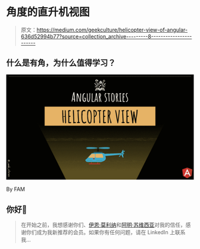 # 角度的直升机视图

> 原文：<https://medium.com/geekculture/helicopter-view-of-angular-636d52994b77?source=collection_archive---------8----------------------->

## 什么是有角，为什么值得学习？

![](img/4ee15e1ce60e8cd0b3c076344e740c10.png)

By FAM

## 你好👋

> 在开始之前，我想感谢你们、[伊恩·莫利纳](https://medium.com/u/544b76058632?source=post_page-----636d52994b77--------------------------------)和[阿明·苏维西亚](https://medium.com/u/ea48876c0ffd?source=post_page-----636d52994b77--------------------------------)对我的信任，感谢你们成为我新推荐的会员。如果你有任何问题，请在 LinkedIn 上联系我…
